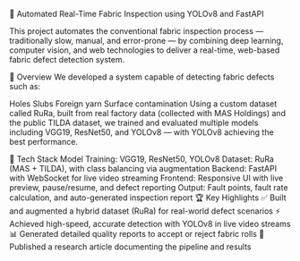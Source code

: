 🧵 Automated Real-Time Fabric Inspection using YOLOv8 and FastAPI

This project automates the conventional fabric inspection process — traditionally slow, manual, and error-prone — by combining deep learning, computer vision, and web technologies to deliver a real-time, web-based fabric defect detection system.

🚀 Overview
We developed a system capable of detecting fabric defects such as:

Holes
Slubs
Foreign yarn
Surface contamination
Using a custom dataset called RuRa, built from real factory data (collected with MAS Holdings) and the public TILDA dataset, we trained and evaluated multiple models including VGG19, ResNet50, and YOLOv8 — with YOLOv8 achieving the best performance.

🧠 Tech Stack
Model Training: VGG19, ResNet50, YOLOv8
Dataset: RuRa (MAS + TILDA), with class balancing via augmentation
Backend: FastAPI with WebSocket for live video streaming
Frontend: Responsive UI with live preview, pause/resume, and defect reporting
Output: Fault points, fault rate calculation, and auto-generated inspection report
🏆 Key Highlights
✅ Built and augmented a hybrid dataset (RuRa) for real-world defect scenarios
⚡ Achieved high-speed, accurate detection with YOLOv8 in live video streams
📊 Generated detailed quality reports to accept or reject fabric rolls
📄 Published a research article documenting the pipeline and results
